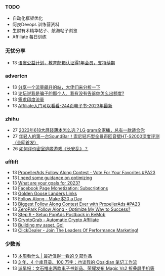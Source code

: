 ### TODO
-  自动化框架优化
-  阿良Devops 训练营资料
-  生财有术精华帖子、航海帖子浏览
-  Affiliate 每日训练

### 无忧分享
<!-- ruyo:START -->
-  13 [语雀公益计划，教育邮箱认证得1年会员，支持续期](https://51.ruyo.net/18497.html)<!-- ruyo:END -->

### advertcn
<!-- advertcn:START -->
-  13 [分享一个流量飙升的站，大佬们来分析一下](https://www.advertcn.com/forum.php?mod=viewthread&tid=112499)
-  13 [论坛说我是骗子的那个人，我有没有告诉你怎么出额度?](https://www.advertcn.com/forum.php?mod=viewthread&tid=112494)
-  13 [需求印度流量](https://www.advertcn.com/forum.php?mod=viewthread&tid=112489)
-  13 [Affiliate入门可以看看-244页电子书-2023年最新](https://www.advertcn.com/forum.php?mod=viewthread&tid=112488)<!-- advertcn:END -->

### zhihu
<!-- zhihu:START -->
-  27 [2023年618大屏轻薄本怎么选？LG gram全家桶，总有一款适合你](http://zhuanlan.zhihu.com/p/632641888?utm_campaign=rss&utm_medium=rss&utm_source=rss&utm_content=title)
-  27 [年轻人的第一台SoundBar！索尼轻巧型全景声回音壁HT-S2000深度评测（全网首发）](http://zhuanlan.zhihu.com/p/630990296?utm_campaign=rss&utm_medium=rss&utm_source=rss&utm_content=title)
-  26 [如何评价密室逃脱游戏《长安乱》？](http://www.zhihu.com/question/563950552/answer/3045961312?utm_campaign=rss&utm_medium=rss&utm_source=rss&utm_content=title)<!-- zhihu:END -->

### afflift
<!-- afflift:START -->
-  13 [PropellerAds Follow Along Contest - Vote For Your Favorites #PA23](https://afflift.com/f/threads/propellerads-follow-along-contest-vote-for-your-favorites-pa23.11724/)
-  13 [I need some guidance on optimizing](https://afflift.com/f/threads/i-need-some-guidance-on-optimizing.11788/)
-  13 [What are your goals for 2023?](https://afflift.com/f/threads/what-are-your-goals-for-2023.10077/)
-  13 [Facebook Page Monetization: Subscriptions](https://afflift.com/f/threads/facebook-page-monetization-subscriptions.11611/)
-  13 [Golden Goose Landers Links](https://afflift.com/f/threads/golden-goose-landers-links.11743/)
-  13 [Follow Along - Make $20 a Day](https://afflift.com/f/threads/follow-along-make-20-a-day.10149/)
-  13 [Biggest Follow Along Contest Ever with PropellerAds #PA23](https://afflift.com/f/threads/biggest-follow-along-contest-ever-with-propellerads-pa23.11543/)
-  13 [ZeroPark Follow Along - Optimize My Way to Success?](https://afflift.com/f/threads/zeropark-follow-along-optimize-my-way-to-success.11496/)
-  13 [Step 9 - Setup PopAds Postback in BeMob](https://afflift.com/f/threads/step-9-setup-popads-postback-in-bemob.2946/)
-  13 [CryptoGrab - Automatic Crypto Affiliate](https://afflift.com/f/threads/cryptograb-automatic-crypto-affiliate.11746/)
-  13 [Building my asset. Go!](https://afflift.com/f/threads/building-my-asset-go.11736/)
-  13 [ClickDealer - Join The Leaders Of Performance Marketing!](https://afflift.com/f/threads/clickdealer-join-the-leaders-of-performance-marketing.2440/)<!-- afflift:END -->

### 少数派
<!-- sspai:START -->
-  13 [本周看什么 | 最近值得一看的 9 部作品](https://sspai.com/post/83550)
-  13 [3 年、4 个库目录、100 万字：也谈我的 Obsidian 笔记工作流](https://sspai.com/post/83042)
-  13 [派早报：文石推出两款电子书新品、荣耀发布 Magic Vs2 折叠屏手机等](https://sspai.com/post/83533)<!-- sspai:END -->
